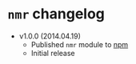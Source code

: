 `nmr` changelog
======================

- v1.0.0 (2014.04.19)
	+ Published `nmr` module to [npm](https://www.npmjs.org/package/nmr)
  + Initial release
